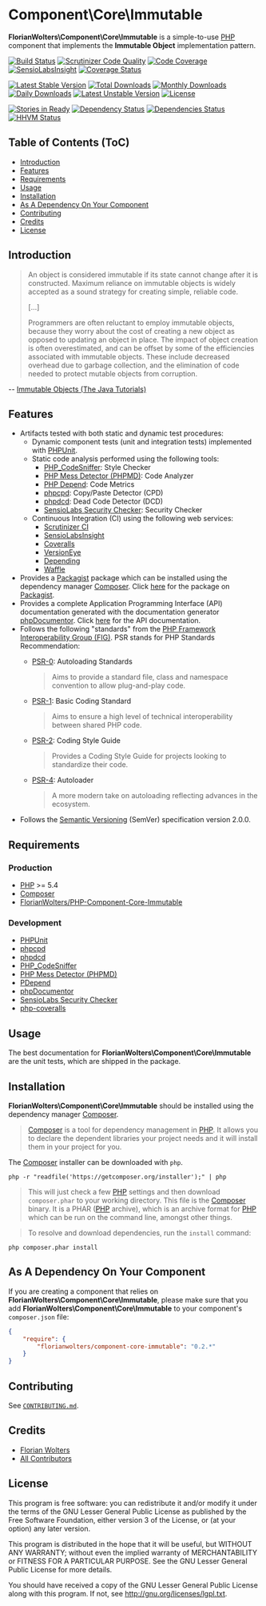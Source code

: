 # Component\Core\Immutable

**FlorianWolters\Component\Core\Immutable** is a simple-to-use [PHP][1] component that implements the **Immutable Object** implementation pattern.

[![Build Status](https://travis-ci.org/FlorianWolters/PHP-Component-Core-Immutable.svg?branch=master)](https://travis-ci.org/FlorianWolters/PHP-Component-Core-Immutable)
[![Scrutinizer Code Quality](https://scrutinizer-ci.com/g/FlorianWolters/PHP-Component-Core-Immutable/badges/quality-score.png?b=master)](https://scrutinizer-ci.com/g/FlorianWolters/PHP-Component-Core-Immutable/?branch=master)
[![Code Coverage](https://scrutinizer-ci.com/g/FlorianWolters/PHP-Component-Core-Immutable/badges/coverage.png?b=master)](https://scrutinizer-ci.com/g/FlorianWolters/PHP-Component-Core-Immutable/?branch=master)
[![SensioLabsInsight](https://insight.sensiolabs.com/projects/9f1eee4b-fb13-466d-a4b0-2696a954f82b/mini.png)](https://insight.sensiolabs.com/projects/9f1eee4b-fb13-466d-a4b0-2696a954f82b)
[![Coverage Status](https://coveralls.io/repos/FlorianWolters/PHP-Component-Core-Immutable/badge.png?branch=master)](https://coveralls.io/r/FlorianWolters/PHP-Component-Core-Immutable?branch=master)

[![Latest Stable Version](https://poser.pugx.org/florianwolters/component-core-immutable/v/stable.png)](https://packagist.org/packages/florianwolters/component-core-immutable)
[![Total Downloads](https://poser.pugx.org/florianwolters/component-core-immutable/downloads.png)](https://packagist.org/packages/florianwolters/component-core-immutable)
[![Monthly Downloads](https://poser.pugx.org/florianwolters/component-core-immutable/d/monthly.png)](https://packagist.org/packages/florianwolters/component-core-immutable)
[![Daily Downloads](https://poser.pugx.org/florianwolters/component-core-immutable/d/daily.png)](https://packagist.org/packages/florianwolters/component-core-immutable)
[![Latest Unstable Version](https://poser.pugx.org/florianwolters/component-core-immutable/v/unstable.png)](https://packagist.org/packages/florianwolters/component-core-immutable)
[![License](https://poser.pugx.org/florianwolters/component-core-immutable/license.png)](https://packagist.org/packages/florianwolters/component-core-immutable)

[![Stories in Ready](https://badge.waffle.io/florianwolters/php-component-core-immutable.png?label=ready&title=Ready)](https://waffle.io/florianwolters/php-component-core-immutable)
[![Dependency Status](https://versioneye.com/user/projects/51c33102007fcd0002000439/badge.png)](https://versioneye.com/user/projects/51c33102007fcd0002000439)
[![Dependencies Status](https://depending.in/FlorianWolters/PHP-Component-Core-Immutable.png)](http://depending.in/FlorianWolters/PHP-Component-Core-Immutable)
[![HHVM Status](http://hhvm.h4cc.de/badge/florianwolters/component-core-immutable.png)](http://hhvm.h4cc.de/package/florianwolters/component-core-immutable)

## Table of Contents (ToC)

* [Introduction](#introduction)
* [Features](#features)
* [Requirements](#requirements)
* [Usage](#usage)
* [Installation](#installation)
* [As A Dependency On Your Component](#as-a-dependency-on-your-component)
* [Contributing](#contributing)
* [Credits](#credits)
* [License](#license)

## Introduction

> An object is considered immutable if its state cannot change after it is
> constructed. Maximum reliance on immutable objects is widely accepted as a
> sound strategy for creating simple, reliable code.
>
> [...]
>
> Programmers are often reluctant to employ immutable objects, because they worry
> about the cost of creating a new object as opposed to updating an object in
> place. The impact of object creation is often overestimated, and can be offset
> by some of the efficiencies associated with immutable objects. These include
> decreased overhead due to garbage collection, and the elimination of code
> needed to protect mutable objects from corruption.

-- [Immutable Objects (The Java Tutorials)][53]

## Features

* Artifacts tested with both static and dynamic test procedures:
    * Dynamic component tests (unit and integration tests) implemented with [PHPUnit][41].
    * Static code analysis performed using the following tools:
        * [PHP_CodeSniffer][40]: Style Checker
        * [PHP Mess Detector (PHPMD)][44]: Code Analyzer
        * [PHP Depend][45]: Code Metrics
        * [phpcpd][42]: Copy/Paste Detector (CPD)
        * [phpdcd][43]: Dead Code Detector (DCD)
        * [SensioLabs Security Checker][47]: Security Checker
    * Continuous Integration (CI) using the following web services:
        * [Scrutinizer CI][21]
        * [SensioLabsInsight][22]
        * [Coveralls][23]
        * [VersionEye][24]
        * [Depending][25]
        * [Waffle][26]
* Provides a [Packagist][3] package which can be installed using the dependency manager [Composer][2]. Click [here][51] for the package on [Packagist][3].
* Provides a complete Application Programming Interface (API) documentation generated with the documentation generator [phpDocumentor][46]. Click [here][52] for the API documentation.
* Follows the following "standards" from the [PHP Framework Interoperability Group (FIG)][10]. PSR stands for PHP Standards Recommendation:
    * [PSR-0][11]: Autoloading Standards

        > Aims to provide a standard file, class and namespace convention to allow plug-and-play code.
    * [PSR-1][12]: Basic Coding Standard

        > Aims to ensure a high level of technical interoperability between shared PHP code.
    * [PSR-2][13]: Coding Style Guide

        > Provides a Coding Style Guide for projects looking to standardize their code.
    * [PSR-4][14]: Autoloader

        > A more modern take on autoloading reflecting advances in the ecosystem.
* Follows the [Semantic Versioning][4] (SemVer) specification version 2.0.0.

## Requirements

### Production

* [PHP][1] >= 5.4
* [Composer][2]
* [FlorianWolters/PHP-Component-Core-Immutable][54]

### Development

* [PHPUnit][41]
* [phpcpd][42]
* [phpdcd][43]
* [PHP_CodeSniffer][40]
* [PHP Mess Detector (PHPMD)][44]
* [PDepend][45]
* [phpDocumentor][46]
* [SensioLabs Security Checker][47]
* [php-coveralls][48]

## Usage

The best documentation for **FlorianWolters\Component\Core\Immutable** are the unit tests, which are shipped in the package.

## Installation

**FlorianWolters\Component\Core\Immutable** should be installed using the dependency manager [Composer][2].

> [Composer][2] is a tool for dependency management in [PHP][1]. It allows you to declare the dependent libraries your project needs and it will install them in your project for you.

The [Composer][2] installer can be downloaded with `php`.

    php -r "readfile('https://getcomposer.org/installer');" | php

> This will just check a few [PHP][1] settings and then download `composer.phar` to your working directory. This file is the [Composer][2] binary. It is a PHAR ([PHP][1] archive), which is an archive format for [PHP][1] which can be run on the command line, amongst other things.

> To resolve and download dependencies, run the `install` command:

    php composer.phar install

## As A Dependency On Your Component

If you are creating a component that relies on **FlorianWolters\Component\Core\Immutable**, please make sure that you add **FlorianWolters\Component\Core\Immutable** to your component's `composer.json` file:

```json
{
    "require": {
        "florianwolters/component-core-immutable": "0.2.*"
    }
}
```

## Contributing

See [`CONTRIBUTING.md`](CONTRIBUTING.md).

## Credits

* [Florian Wolters][9]
* [All Contributors][50]

## License

This program is free software: you can redistribute it and/or modify it under the
terms of the GNU Lesser General Public License as published by the Free Software
Foundation, either version 3 of the License, or (at your option) any later
version.

This program is distributed in the hope that it will be useful, but WITHOUT ANY
WARRANTY; without even the implied warranty of MERCHANTABILITY or FITNESS FOR A
PARTICULAR PURPOSE.  See the GNU Lesser General Public License for more details.

You should have received a copy of the GNU Lesser General Public License along
with this program. If not, see <http://gnu.org/licenses/lgpl.txt>.

[1]: https://php.net
     "PHP: Hypertext Preprocessor"
[2]: https://getcomposer.org
     "Composer"
[3]: https://packagist.org
     "Packagist"
[4]: http://semver.org
     "Semantic Versioning"
[9]: https://github.com/FlorianWolters
     "FlorianWolters · GitHub"
[10]: http://php-fig.org
      "PHP-FIG — PHP Framework Interop Group"
[11]: http://php-fig.org/psr/psr-0
      "PSR-0 requirements for autoloader interoperability"
[12]: http://php-fig.org/psr/psr-1
      "PSR-1 basic coding style guide"
[13]: http://php-fig.org/psr/psr-2
      "PSR-2 coding style guide"
[14]: http://php-fig.org/psr/psr-4
      "PSR-4: Improved Autoloading"
[20]: https://travis-ci.org
      "Travis CI"
[21]: https://scrutinizer-ci.com
      "Scrutinizer CI"
[22]: https://insight.sensiolabs.com
      "SensioLabsInsight"
[23]: https://coveralls.io
      "Coveralls"
[24]: https://versioneye.com
      "VersionEye"
[25]: https://depending.in
      "Depending"
[26]: https://waffle.io
      "Waffle"
[27]: http://hhvm.h4cc.de
      "HHVM Support in PHP Projects"
[40]: https://pear.php.net/package/PHP_CodeSniffer
      "PHP_CodeSniffer"
[41]: https://phpunit.de
      "PHPUnit"
[42]: https://github.com/sebastianbergmann/phpcpd
      "sebastianbergmann/phpcpd · GitHub"
[43]: https://github.com/sebastianbergmann/phpdcd
      "sebastianbergmann/phpdcd · GitHub"
[44]: http://phpmd.org
      "PHPMD - PHP Mess Detector"
[45]: http://pdepend.org
      "PHP Depend - Software Metrics for PHP"
[46]: http://phpdoc.org
      "phpDocumentor"
[47]: https://github.com/sensiolabs/security-checker
      "SensioLabs Security Checker"
[48]: https://github.com/satooshi/php-coveralls
      "satooshi/php-coveralls · GitHub"
[50]: https://github.com/FlorianWolters/PHP-Component-Core-Immutable/contributors
      "Contributors to FlorianWolters/PHP-Component-Core-Immutable"
[51]: https://packagist.org/packages/florianwolters/component-core-immutable
      "florianwolters/component-core-immutable - Packagist"
[52]: http://blog.florianwolters.de/PHP-Component-Core-Immutable
      "Application Programming Interface (API) documentation"
[53]: http://docs.oracle.com/javase/tutorial/essential/concurrency/immutable.html
      "Immutable Objects (The Java Tutorials)"
[54]: https://github.com/FlorianWolters/PHP-Component-Core-Immutable
      "FlorianWolters/PHP-Component-Core-Immutable · GitHub"
